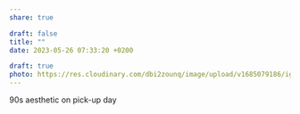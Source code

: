 ```yaml
---
share: true

draft: false
title: ""
date: 2023-05-26 07:33:20 +0200

draft: true
photo: https://res.cloudinary.com/dbi2zounq/image/upload/v1685079186/igdautzrtoadexzdlbhs.jpg
---
```


90s aesthetic on pick-up day

